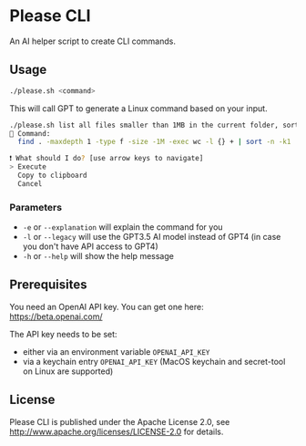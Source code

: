# Please CLI

An AI helper script to create CLI commands.

## Usage

```bash
./please.sh <command>
```
This will call GPT to generate a Linux command based on your input.

```bash
./please.sh list all files smaller than 1MB in the current folder, sort them by size and show their name and line count
🔡 Command:
  find . -maxdepth 1 -type f -size -1M -exec wc -l {} + | sort -n -k1

❗ What should I do? [use arrow keys to navigate]
> Execute
  Copy to clipboard
  Cancel
```

### Parameters
- `-e` or `--explanation` will explain the command for you
- `-l` or `--legacy` will use the GPT3.5 AI model instead of GPT4 (in case you don't have API access to GPT4)
- `-h` or `--help` will show the help message

## Prerequisites

You need an OpenAI API key. You can get one here: https://beta.openai.com/

The API key needs to be set:
- either via an environment variable `OPENAI_API_KEY`
- via a keychain entry `OPENAI_API_KEY` (MacOS keychain and secret-tool on Linux are supported)

## License

Please CLI is published under the Apache License 2.0, see http://www.apache.org/licenses/LICENSE-2.0 for details.


